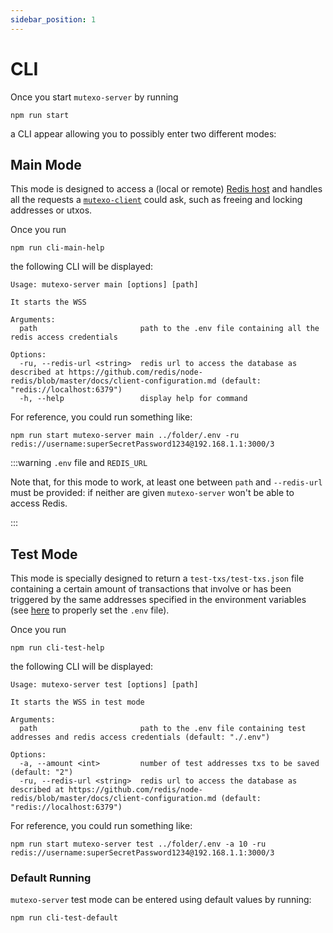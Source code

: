 ```yaml
---
sidebar_position: 1
---
```


# CLI

Once you start `mutexo-server` by running

```shell
npm run start
```

a CLI appear allowing you to possibly enter two different modes:

## Main Mode

This mode is designed to access a (local or remote) [Redis host](https://redis.io/docs/latest/operate/oss_and_stack/install/install-redis/) and handles all the requests a [`mutexo-client`](https://github.com/HarmonicLabs/mutexo-client) could ask, such as freeing and locking addresses or utxos.

Once you run

```shell
npm run cli-main-help
```

the following CLI will be displayed:

```shell
Usage: mutexo-server main [options] [path]

It starts the WSS

Arguments:
  path                       path to the .env file containing all the redis access credentials

Options:
  -ru, --redis-url <string>  redis url to access the database as described at https://github.com/redis/node-redis/blob/master/docs/client-configuration.md (default: "redis://localhost:6379")
  -h, --help                 display help for command
```

For reference, you could run something like:

```shell
npm run start mutexo-server main ../folder/.env -ru redis://username:superSecretPassword1234@192.168.1.1:3000/3
```

:::warning `.env` file and `REDIS_URL`

Note that, for this mode to work, at least one between `path` and `--redis-url` must be provided: if neither are given `mutexo-server` won't be able to access Redis.

:::

## Test Mode

This mode is specially designed to return a `test-txs/test-txs.json` file containing a certain amount of transactions that involve or has been triggered by the same addresses specified in the environment variables (see [here](getting-started.md#local-development) to properly set the `.env` file).

Once you run

```shell
npm run cli-test-help
```

the following CLI will be displayed:

```shell
Usage: mutexo-server test [options] [path]

It starts the WSS in test mode

Arguments:
  path                       path to the .env file containing test addresses and redis access credentials (default: "./.env")

Options:
  -a, --amount <int>         number of test addresses txs to be saved (default: "2")
  -ru, --redis-url <string>  redis url to access the database as described at https://github.com/redis/node-redis/blob/master/docs/client-configuration.md (default: "redis://localhost:6379")
```

For reference, you could run something like:

```shell
npm run start mutexo-server test ../folder/.env -a 10 -ru redis://username:superSecretPassword1234@192.168.1.1:3000/3
```

### Default Running

`mutexo-server` test mode can be entered using default values by running:

```shell
npm run cli-test-default
```